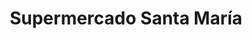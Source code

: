---
title: "Supermercado Santa María"
url: /ciudad-guayana-puerto-ordaz/supermercado-santa-maria/
shop: supermercado
---